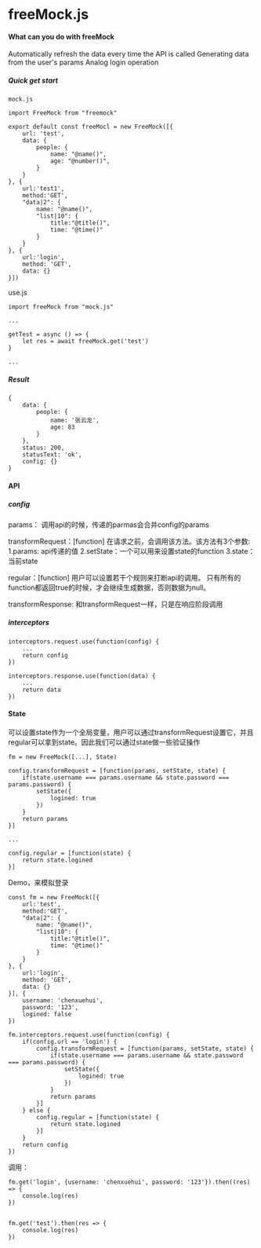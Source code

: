 # freeMock.js

#### What can you do with freeMock

Automatically refresh the data every time the API is called
Generating data from the user's params
Analog login operation

##### Quick get start

```
mock.js

import FreeMock from "freemock"

export default const freeMocl = new FreeMock([{
    url: 'test',
    data: {
        people: {
            name: "@name()",
            age: "@number()",
        }
    }
}, {
    url:'test1',
    method:'GET',
    "data|2": {
        name: "@name()",
        "list|10": {
            title:"@title()",
            time: "@time()"
        }
    }
}, {
    url:'login',
    method: 'GET',
    data: {}
}])
```
use.js
```
import freeMock from "mock.js"

...

getTest = async () => {
    let res = await freeMock.get('test')
}

...

```

##### Result

```
{ 
    data: { 
        people: { 
            name: '张云龙', 
            age: 83
        } 
    },
    status: 200,
    statusText: 'ok',
    config: {}
}

```

#### API

##### config

params： 调用api的时候，传递的parmas会合并config的params

transformRequest：[function]
    在请求之前，会调用该方法。该方法有3个参数:
    1.params: api传递的值 
    2.setState：一个可以用来设置state的function
    3.state：当前state

regular：[function]
    用户可以设置若干个规则来打断api的调用。
    只有所有的function都返回true的时候，才会继续生成数据，否则数据为null。

transformResponse:
    和transformRequest一样，只是在响应阶段调用

##### interceptors

```
interceptors.request.use(function(config) {
    ...
    return config
})

interceptors.response.use(function(data) {
    ...
    return data
})

```

#### State
 可以设置state作为一个全局变量，用户可以通过transformRequest设置它，并且regular可以拿到state。因此我们可以通过state做一些验证操作
```
fm = new FreeMock([...], State)

config.transformRequest = [function(params, setState, state) {
    if(state.username === params.username && state.password === params.password) {
        setState({
            logined: true 
        })
    }
    return params
}]

...

config.regular = [function(state) {
    return state.logined
}]

```

Demo，来模拟登录

```
const fm = new FreeMock([{
    url:'test',
    method:'GET',
    "data|2": {
        name: "@name()",
        "list|10": {
            title:"@title()",
            time: "@time()"
        }
    }
}, {
    url:'login',
    method: 'GET',
    data: {}
}], {
    username: 'chenxuehui',
    password: '123',
    logined: false
})

fm.interceptors.request.use(function(config) {
    if(config.url == 'login') {
        config.transformRequest = [function(params, setState, state) {
            if(state.username === params.username && state.password === params.password) {
                setState({
                    logined: true 
                })
            }
            return params
        }]
    } else {
        config.regular = [function(state) {
            return state.logined
        }]
    }
    return config
})

```

调用：
```
fm.get('login', {username: 'chenxuehui', password: '123'}).then((res) => {
    console.log(res)
})


fm.get('test').then(res => {
    console.log(res)
})
```
